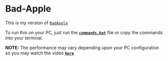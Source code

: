 # Bad-Apple

This is my version of [`BadApple`](https://www.youtube.com/watch?v=FtutLA63Cp8)

To run this on your PC, just run the [**`commands.bat`**](./commands.bat) file or copy the commands into your terminal.

**NOTE:** The performance may vary depending upon your PC configuration so you may watch the video [**`here`**]()
